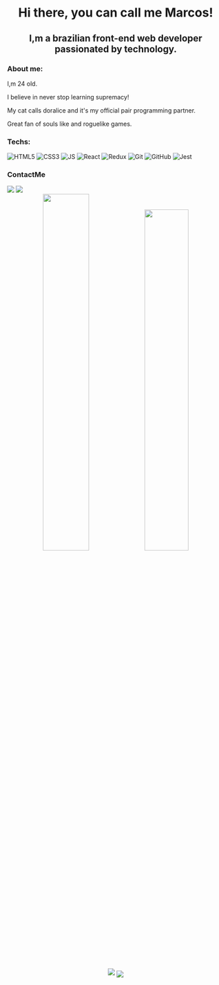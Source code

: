 <h1 align="center">Hi there, you can call me Marcos!</h1>
<h2 align="center">I,m a brazilian front-end web developer passionated by technology.</h2>


### About me:

<p>I,m 24 old.</p>
<p>I believe in never stop learning supremacy!</p>
<p>My cat calls doralice and it's my official pair programming partner.</p>
<p>Great fan of souls like and roguelike games.</p>

### Techs:
![HTML5](https://img.shields.io/badge/HTML5-E34F26?style=for-the-badge&logo=html5&logoColor=white)
![CSS3](https://img.shields.io/badge/CSS3-1572B6?style=for-the-badge&logo=css3&logoColor=white)
![JS](https://img.shields.io/badge/JavaScript-323330?style=for-the-badge&logo=javascript&logoColor=F7DF1E)
![React](https://img.shields.io/badge/React-20232A?style=for-the-badge&logo=react&logoColor=61DAFB)
![Redux](https://img.shields.io/badge/Redux-593D88?style=for-the-badge&logo=redux&logoColor=white)
![Git](https://img.shields.io/badge/GIT-E44C30?style=for-the-badge&logo=git&logoColor=white)
![GitHub](https://img.shields.io/badge/GitHub-100000?style=for-the-badge&logo=github&logoColor=white)
![Jest](https://img.shields.io/badge/Jest-C21325?style=for-the-badge&logo=jest&logoColor=white)

### ContactMe
<div>
  <a href="https://www.linkedin.com/in/marcoskern/"><img src="https://img.shields.io/badge/in/marcoskern-0077B5?style=for-the-badge&logo=linkedin&logoColor=white" /></a>
  <a href="mailto:vkg.marcos@gmail.com"><img src="https://img.shields.io/badge/vkg.marcos@gmail.com-D14836?style=for-the-badge&logo=gmail&logoColor=white"></a>
</div>

<div align="center">
  <img width="46%" src="https://github-readme-stats.vercel.app/api?username=MarcosKern&theme=transparent&show_icons=true" />
  <img width="45%" src="https://github-readme-stats.vercel.app/api/top-langs/?username=MarcosKern&theme=transparent&layout=compact" />
</div>
<div align="center">
  <img src="https://activity-graph.herokuapp.com/graph?username=MarcosKern&bg_color=0000&color=ffffff&line=4040ff&point=fff&hide_border=true&area=true" />
  <img align="center" src="https://github-readme-streak-stats.herokuapp.com?user=MarcosKern&theme=tokyonight&border_radius=5&date_format=j%20M%5B%20Y%5D&background=00000000" />
</div>
